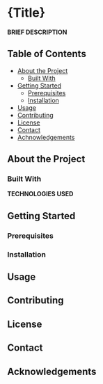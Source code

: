 # {Title}

**BRIEF DESCRIPTION**

## Table of Contents

- [About the Project](#about-the-project)
    - [Built With](#built-with)
- [Getting Started](#getting-started)
    - [Prerequisites](#prerequisites)
    - [Installation](#installation)
- [Usage](#usage)
- [Contributing](#contributing)
- [License](#license)
- [Contact](#contact)
- [Achnowledgements](#acknowledgements)

## About the Project

### Built With

**TECHNOLOGIES USED**

## Getting Started

### Prerequisites

### Installation

## Usage

## Contributing

## License

## Contact

## Acknowledgements
